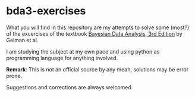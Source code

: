 # bda3-exercises

What you will find in this repository are my attempts to solve some (most?) of the excercises of the textbook [Bayesian Data Analysis, 3rd Edition](http://www.stat.columbia.edu/~gelman/book/) by Gelman et al.

I am studying the subject at my own pace and using python as programming language for anything involved.

**Remark**: This is not an official source by any mean, solutions may be error prone. 

Suggestions and corrections are always welcomed.

 